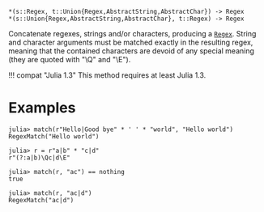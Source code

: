 ```
*(s::Regex, t::Union{Regex,AbstractString,AbstractChar}) -> Regex
*(s::Union{Regex,AbstractString,AbstractChar}, t::Regex) -> Regex
```

Concatenate regexes, strings and/or characters, producing a [`Regex`](@ref). String and character arguments must be matched exactly in the resulting regex, meaning that the contained characters are devoid of any special meaning (they are quoted with "\Q" and "\E").

!!! compat "Julia 1.3"
    This method requires at least Julia 1.3.


# Examples

```jldoctest
julia> match(r"Hello|Good bye" * ' ' * "world", "Hello world")
RegexMatch("Hello world")

julia> r = r"a|b" * "c|d"
r"(?:a|b)\Qc|d\E"

julia> match(r, "ac") == nothing
true

julia> match(r, "ac|d")
RegexMatch("ac|d")
```
